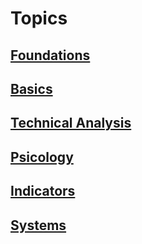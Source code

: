 # Topics
## [Foundations](foundations.md)
## [Basics](basics.md)
## [Technical Analysis](technical-analysis.md)
## [Psicology](psycology.md)
## [Indicators](indicators.md)
## [Systems](systems.md)
